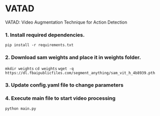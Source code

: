 # VATAD
VATAD: Video Augmentation Technique for Action Detection

### 1. Install required dependencies.
`pip install -r requirements.txt`

### 2. Download sam weights and place it in weights folder.
`mkdir weights`
`cd weights`
`wget -q https://dl.fbaipublicfiles.com/segment_anything/sam_vit_h_4b8939.pth`

### 3. Update config.yaml file to change parameters

### 4. Execute main file to start video processing
`python main.py`

